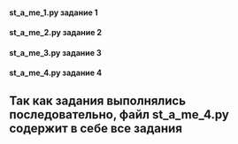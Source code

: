 #### st_a_me_1.py  задание 1

#### st_a_me_2.py  задание 2

#### st_a_me_3.py  задание 3

#### st_a_me_4.py  задание 4 

## Так как задания выполнялись последовательно, файл st_a_me_4.py содержит в себе все задания
